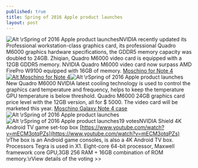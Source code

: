 ```yaml
---
published: true
title: Spring of 2016 Apple product launches
layout: post
---
```

![Alt \rSpring of 2016 Apple product launches](https://c2.staticflickr.com/2/1714/25999645485_b53706db2f_b.jpg)NVIDIA recently updated its Professional workstation-class graphics card, its professional Quadro M6000 graphics hardware specifications, the GDDR5 memory capacity was doubled to 24GB. Zhiqian, Quadro M6000 video card is equipped with a 12GB GDDR5 memory. NVIDIA Quadro M6000 video card now surpass AMD FirePro W9100 equipped with 16GB of memory. [Moschino for Note 4](http://www.nodcase.com/moschino-babybear-samsung-galaxy-note-4-case-p-4981.html)[![Alt Moschino for Note 4](http://www.nodcase.com/images/large/note4/moschino_n4600_lrg.jpg)](http://www.nodcase.com/moschino-babybear-samsung-galaxy-note-4-case-p-4981.html)![Alt \rSpring of 2016 Apple product launches](https://c2.staticflickr.com/2/1620/25904681561_dcb4c8e1cb_b.jpg)New Quadro M6000 NVIDIA latest cooling technology is used to control the graphics card temperature and frequency, helps to keep the temperature GPU temperature is below threshold. Quadro M6000 24GB graphics card price level with the 12GB version, all for $ 5000. The video card will be marketed this year. [Moschino Galaxy Note 4 case](http://faycase.blogspot.com/2016/02/phone-5-press-conference-live.html)![Alt \rSpring of 2016 Apple product launches](https://c2.staticflickr.com/2/1518/25904686941_2915970373_z.jpg)![Alt \rSpring of 2016 Apple product launches](https://c2.staticflickr.com/2/1524/25878878022_0ff621aa13.jpg)19 votesNVIDIA Shield 4K Android TV game set-top box [https://www.youtube.com/watch?v=mECM3otqPZs](https://www.youtube.com/watch?v=mECM3otqPZs) \rThe box is an Android game consoles, is also a 4K Android TV box. Processors Tegra is used in X1. Eight-core 64-bit processor, Maxwell framework core GPU,3GB 256 RAM + 16GB combination of ROM memory.\rView details of the voting >>